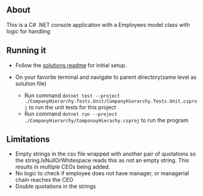 ## About

This is a C# .NET console application with a Employees model class with logic for handling

## Running it

- Follow the [solutions readme](https://github.com/isnakolah/TechnoBrainInterviewTest/) for initial setup.

- On your favorite terminal and navigate to parent directory(same level as solution file)
  - Run command `dotnet test --project ./CompanyHierarchy.Tests.Unit/CompanyHierarchy.Tests.Unit.csproj` to run the unit tests for this project
  - Run command `dotnet run --project ./CompanyHierarchy/ComponayHierachy.csproj` to run the program

## Limitations

- Empty strings in the csv file wrapped with another pair of quotations so the string.IsNullOrWhitespace reads this as not an empty string. This results in multiple CEOs being added.
- No logic to check if employee does not have manager, or managerial chain reaches the CEO
- Double quotations in the strings